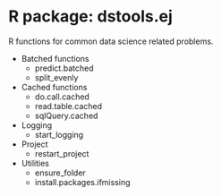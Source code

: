 # R package: dstools.ej

R functions for common data science related problems.

* Batched functions
  * predict.batched
  * split_evenly
* Cached functions
  * do.call.cached
  * read.table.cached
  * sqlQuery.cached
* Logging
  * start_logging
* Project
  * restart_project
* Utilities
  * ensure_folder
  * install.packages.ifmissing
